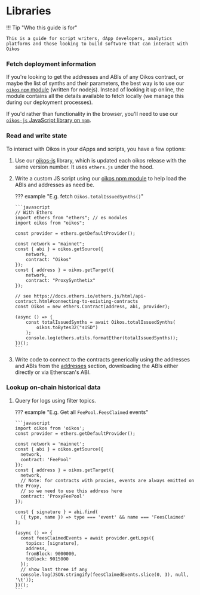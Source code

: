 # Libraries

!!! Tip "Who this guide is for"

    This is a guide for script writers, dApp developers, analytics platforms and those looking to build software that can interact with Oikos

### Fetch deployment information

If you're looking to get the addresses and ABIs of any Oikos contract, or maybe the list of synths and their parameters, the best way is to use our [`oikos` `npm` module](oikos.md#usage-and-requirements) (written for nodejs). Instead of looking it up online, the module contains all the details available to fetch locally (we manage this during our deployment processes).

If you'd rather than functionality in the browser, you'll need to use our [`oikos-js` JavaScript library on `npm`](oikos-js.md).

### Read and write state

To interact with Oikos in your dApps and scripts, you have a few options:

1.  Use our [oikos-js](oikos-js.md) library, which is updated each oikos release with the same version number. It uses `ethers.js` under the hood.

2.  Write a custom JS script using our [oikos npm module](oikos.md) to help load the ABIs and addresses as need be.

    ??? example "E.g. fetch `Oikos.totalIssuedSynths()`"

        ```javascript
        // With Ethers
        import ethers from "ethers"; // es modules
        import oikos from "oikos";

        const provider = ethers.getDefaultProvider();

        const network = "mainnet";
        const { abi } = oikos.getSource({
            network,
            contract: "Oikos"
        });
        const { address } = oikos.getTarget({
            network,
            contract: "ProxySynthetix"
        });

        // see https://docs.ethers.io/ethers.js/html/api-contract.html#connecting-to-existing-contracts
        const Oikos = new ethers.Contract(address, abi, provider);

        (async () => {
            const totalIssuedSynths = await Oikos.totalIssuedSynths(
                oikos.toBytes32("sUSD")
            );
            console.log(ethers.utils.formatEther(totalIssuedSynths));
        })();
        ```

3.  Write code to connect to the contracts generically using the addresses and ABIs from the [addresses](../addresses.md) section, downloading the ABIs either directly or via Etherscan's ABI.

### Lookup on-chain historical data

1.  Query for logs using filter topics.

    ??? example "E.g. Get all `FeePool.FeesClaimed` events"

        ```javascript
        import oikos from 'oikos';
        const provider = ethers.getDefaultProvider();

        const network = 'mainnet';
        const { abi } = oikos.getSource({
          network,
          contract: 'FeePool'
        });
        const { address } = oikos.getTarget({
          network,
          // Note: for contracts with proxies, events are always emitted on the Proxy,
          // so we need to use this address here
          contract: 'ProxyFeePool'
        });

        const { signature } = abi.find(
          ({ type, name }) => type === 'event' && name === 'FeesClaimed'
        );

        (async () => {
          const feesClaimedEvents = await provider.getLogs({
            topics: [signature],
            address,
            fromBlock: 9000000,
            toBlock: 9015000
          });
          // show last three if any
          console.log(JSON.stringify(feesClaimedEvents.slice(0, 3), null, '\t'));
        })();
        ```
